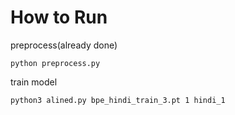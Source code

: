 # How to Run

preprocess(already done)
```
python preprocess.py
```

train model
```
python3 alined.py bpe_hindi_train_3.pt 1 hindi_1
```